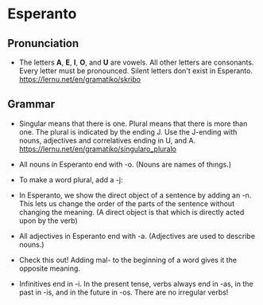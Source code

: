 # Esperanto

## Pronunciation

- The letters **A**, **E**, **I**, **O**, and **U** are vowels. All other letters are consonants. Every letter must be pronounced. Silent letters don't exist in Esperanto. https://lernu.net/en/gramatiko/skribo

## Grammar

- Singular means that there is one. Plural means that there is more than one. The plural is indicated by the ending J. Use the J-ending with nouns, adjectives and correlatives ending in U, and A. https://lernu.net/en/gramatiko/singularo_pluralo

- All nouns in Esperanto end with -o. (Nouns are names of thıngs.)

- To make a word plural, add a -j:

- In Esperanto, we show the direct object of a sentence by adding an -n. This lets us change the order of the parts of the sentence without changing the meaning. (A direct object is that which is directly acted upon by the verb)

- All adjectives in Esperanto end with -a. (Adjectives are used to describe nouns.)

- Check this out! Adding mal- to the beginning of a word gives it the opposite meaning.

- Infinitives end in -i. In the present tense, verbs always end in -as, in the past in -is, and in the future in -os. There are no irregular verbs!





